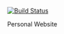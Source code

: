 [![Build Status](https://api.netlify.com/api/v1/badges/509c357f-1844-4cdd-9629-9a0db184e7ff/deploy-status)](https://app.netlify.com/sites/festive-hoover-d8be8d/deploys)

Personal Website
